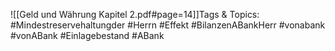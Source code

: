 
![[Geld und Währung Kapitel 2.pdf#page=14]]Tags & Topics:
   #Mindestreservehaltungder
   #Herrn
   #Effekt
   #BilanzenABankHerr
   #vonabank
   #vonABank
   #Einlagebestand
   #ABank